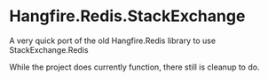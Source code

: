 Hangfire.Redis.StackExchange
==============

A very quick port of the old Hangfire.Redis library to use StackExchange.Redis

While the project does currently function, there still is cleanup to do.